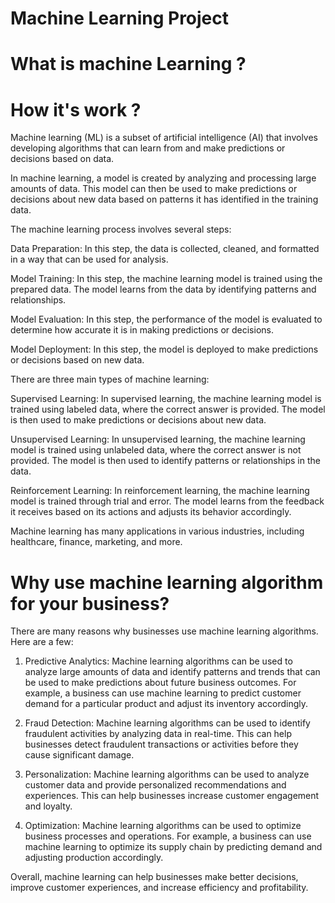 # Machine Learning Project

# What is machine Learning ? 
# How it's work ?

Machine learning (ML) is a subset of artificial intelligence (AI) that involves developing algorithms that can learn from and make predictions or decisions based on data.

In machine learning, a model is created by analyzing and processing large amounts of data. This model can then be used to make predictions or decisions about new data based on patterns it has identified in the training data.

The machine learning process involves several steps:

Data Preparation: In this step, the data is collected, cleaned, and formatted in a way that can be used for analysis.

Model Training: In this step, the machine learning model is trained using the prepared data. The model learns from the data by identifying patterns and relationships.

Model Evaluation: In this step, the performance of the model is evaluated to determine how accurate it is in making predictions or decisions.

Model Deployment: In this step, the model is deployed to make predictions or decisions based on new data.

There are three main types of machine learning:

Supervised Learning: In supervised learning, the machine learning model is trained using labeled data, where the correct answer is provided. The model is then used to make predictions or decisions about new data.

Unsupervised Learning: In unsupervised learning, the machine learning model is trained using unlabeled data, where the correct answer is not provided. The model is then used to identify patterns or relationships in the data.

Reinforcement Learning: In reinforcement learning, the machine learning model is trained through trial and error. The model learns from the feedback it receives based on its actions and adjusts its behavior accordingly.

Machine learning has many applications in various industries, including healthcare, finance, marketing, and more.



# Why use machine learning algorithm for your business?

There are many reasons why businesses use machine learning algorithms. Here are a few:

1. Predictive Analytics: Machine learning algorithms can be used to analyze large amounts of data and identify patterns and trends that can be used to make predictions about future business outcomes. For example, a business can use machine learning to predict customer demand for a particular product and adjust its inventory accordingly.

2. Fraud Detection: Machine learning algorithms can be used to identify fraudulent activities by analyzing data in real-time. This can help businesses detect fraudulent transactions or activities before they cause significant damage.

3. Personalization: Machine learning algorithms can be used to analyze customer data and provide personalized recommendations and experiences. This can help businesses increase customer engagement and loyalty.

4. Optimization: Machine learning algorithms can be used to optimize business processes and operations. For example, a business can use machine learning to optimize its supply chain by predicting demand and adjusting production accordingly.

Overall, machine learning can help businesses make better decisions, improve customer experiences, and increase efficiency and profitability.
